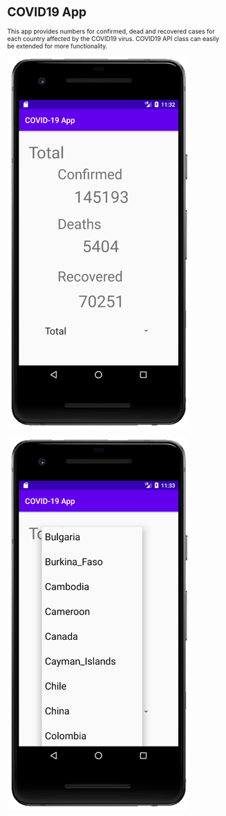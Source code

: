 # COVID19 App
This app provides numbers for confirmed, dead and recovered cases for each country affected by the COVID19 virus. COVID19 API class can easily be extended for more functionality.

![Total](covid19-app-total.PNG)

![Dropdown](covid19-app-dropdown.PNG)
